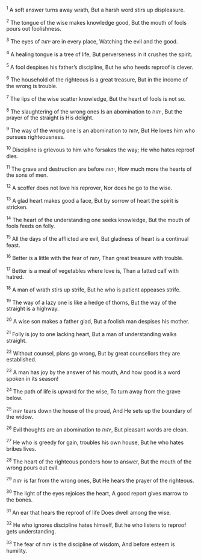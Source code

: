 <sup>1</sup> A soft answer turns away wrath, But a harsh word stirs up displeasure.

<sup>2</sup> The tongue of the wise makes knowledge good, But the mouth of fools pours out foolishness.

<sup>3</sup> The eyes of יהוה are in every place, Watching the evil and the good.

<sup>4</sup> A healing tongue is a tree of life, But perverseness in it crushes the spirit.

<sup>5</sup> A fool despises his father’s discipline, But he who heeds reproof is clever.

<sup>6</sup> The household of the righteous is a great treasure, But in the income of the wrong is trouble.

<sup>7</sup> The lips of the wise scatter knowledge, But the heart of fools is not so.

<sup>8</sup> The slaughtering of the wrong ones Is an abomination to יהוה, But the prayer of the straight is His delight.

<sup>9</sup> The way of the wrong one Is an abomination to יהוה, But He loves him who pursues righteousness.

<sup>10</sup> Discipline is grievous to him who forsakes the way; He who hates reproof dies.

<sup>11</sup> The grave and destruction are before יהוה, How much more the hearts of the sons of men.

<sup>12</sup> A scoffer does not love his reprover, Nor does he go to the wise.

<sup>13</sup> A glad heart makes good a face, But by sorrow of heart the spirit is stricken.

<sup>14</sup> The heart of the understanding one seeks knowledge, But the mouth of fools feeds on folly.

<sup>15</sup> All the days of the afflicted are evil, But gladness of heart is a continual feast.

<sup>16</sup> Better is a little with the fear of יהוה, Than great treasure with trouble.

<sup>17</sup> Better is a meal of vegetables where love is, Than a fatted calf with hatred.

<sup>18</sup> A man of wrath stirs up strife, But he who is patient appeases strife.

<sup>19</sup> The way of a lazy one is like a hedge of thorns, But the way of the straight is a highway.

<sup>20</sup> A wise son makes a father glad, But a foolish man despises his mother.

<sup>21</sup> Folly is joy to one lacking heart, But a man of understanding walks straight.

<sup>22</sup> Without counsel, plans go wrong, But by great counsellors they are established.

<sup>23</sup> A man has joy by the answer of his mouth, And how good is a word spoken in its season!

<sup>24</sup> The path of life is upward for the wise, To turn away from the grave below.

<sup>25</sup> יהוה tears down the house of the proud, And He sets up the boundary of the widow.

<sup>26</sup> Evil thoughts are an abomination to יהוה, But pleasant words are clean.

<sup>27</sup> He who is greedy for gain, troubles his own house, But he who hates bribes lives.

<sup>28</sup> The heart of the righteous ponders how to answer, But the mouth of the wrong pours out evil.

<sup>29</sup> יהוה is far from the wrong ones, But He hears the prayer of the righteous.

<sup>30</sup> The light of the eyes rejoices the heart, A good report gives marrow to the bones.

<sup>31</sup> An ear that hears the reproof of life Does dwell among the wise.

<sup>32</sup> He who ignores discipline hates himself, But he who listens to reproof gets understanding.

<sup>33</sup> The fear of יהוה is the discipline of wisdom, And before esteem is humility.

